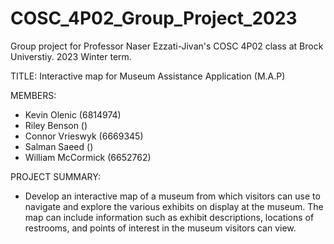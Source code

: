 # COSC_4P02_Group_Project_2023
Group project for Professor Naser Ezzati-Jivan's COSC 4P02 class at Brock Universtiy. 2023 Winter term.

TITLE: Interactive map for Museum Assistance Application (M.A.P)

MEMBERS:
* Kevin Olenic (6814974)
* Riley Benson ()
* Connor Vrieswyk (6669345)
* Salman Saeed ()
* William McCormick (6652762)

PROJECT SUMMARY:
* Develop an interactive map of a museum from which visitors can use to
navigate and explore the various exhibits on display at the museum. The map can include information
such as exhibit descriptions, locations of restrooms, and points of
interest in the museum visitors can view.
